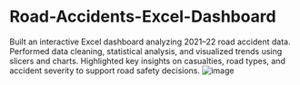 # Road-Accidents-Excel-Dashboard
Built an interactive Excel dashboard analyzing 2021–22 road accident data. Performed data cleaning, statistical analysis, and visualized trends using slicers and charts. Highlighted key insights on casualties, road types, and accident severity to support road safety decisions.
![image](https://github.com/user-attachments/assets/77035961-b712-4045-8e80-4ca3498f38c5)



